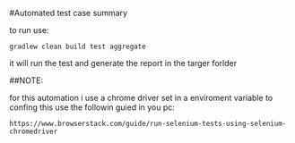#Automated test case summary

to run use:

    gradlew clean build test aggregate

it will run the test and generate the report in the targer forlder

##NOTE:

for this automation i use a chrome driver set in a enviroment variable 
to confing this use the followin guied in you pc:
    
    https://www.browserstack.com/guide/run-selenium-tests-using-selenium-chromedriver